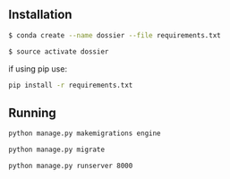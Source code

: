 ## Installation

```bash
$ conda create --name dossier --file requirements.txt
```

```bash
$ source activate dossier
```

if using pip use:

```bash
pip install -r requirements.txt
```


## Running


```bash
python manage.py makemigrations engine
```

```bash
python manage.py migrate
```

```bash
python manage.py runserver 8000
```

